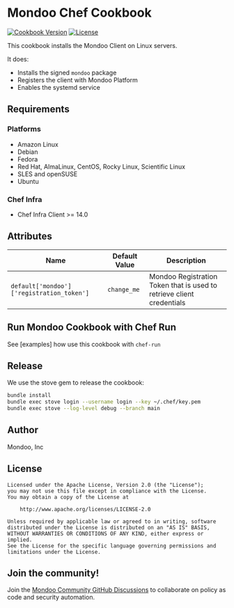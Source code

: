 # Mondoo Chef Cookbook

[![Cookbook Version](https://img.shields.io/cookbook/v/mondoo.svg)](https://supermarket.chef.io/cookbooks/mondoo)
[![License](https://img.shields.io/badge/License-Apache%202.0-green.svg)](https://opensource.org/licenses/Apache-2.0)

This cookbook installs the Mondoo Client on Linux servers.

It does:

* Installs the signed `mondoo` package
* Registers the client with Mondoo Platform
* Enables the systemd service

## Requirements

### Platforms

* Amazon Linux
* Debian
* Fedora
* Red Hat, AlmaLinux, CentOS, Rocky Linux, Scientific Linux
* SLES and openSUSE
* Ubuntu

### Chef Infra

* Chef Infra Client >= 14.0

## Attributes

| Name           | Default Value | Description                        |
| -------------- | ------------- | -----------------------------------|
| `default['mondoo']['registration_token']` | `change_me` | Mondoo Registration Token that is used to retrieve client credentials

## Run Mondoo Cookbook with Chef Run

See [examples] how use this cookbook with `chef-run`

## Release

We use the stove gem to release the cookbook:

```bash
bundle install
bundle exec stove login --username login --key ~/.chef/key.pem
bundle exec stove --log-level debug --branch main
```

## Author

Mondoo, Inc

## License

```text
Licensed under the Apache License, Version 2.0 (the "License");
you may not use this file except in compliance with the License.
You may obtain a copy of the License at

    http://www.apache.org/licenses/LICENSE-2.0

Unless required by applicable law or agreed to in writing, software
distributed under the License is distributed on an "AS IS" BASIS,
WITHOUT WARRANTIES OR CONDITIONS OF ANY KIND, either express or implied.
See the License for the specific language governing permissions and
limitations under the License.
```

## Join the community!

Join the [Mondoo Community GitHub Discussions](https://github.com/orgs/mondoohq/discussions) to collaborate on policy as code and security automation.
